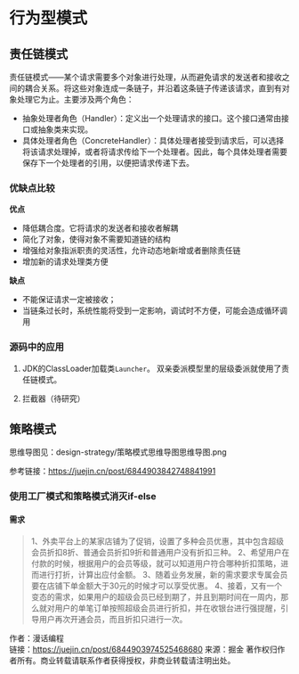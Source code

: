 

# 行为型模式

## 责任链模式

责任链模式——某个请求需要多个对象进行处理，从而避免请求的发送者和接收之间的耦合关系。将这些对象连成一条链子，并沿着这条链子传递该请求，直到有对象处理它为止。主要涉及两个角色：


- 抽象处理者角色（Handler）：定义出一个处理请求的接口。这个接口通常由接口或抽象类来实现。
- 具体处理者角色（ConcreteHandler）：具体处理者接受到请求后，可以选择将该请求处理掉，或者将请求传给下一个处理者。因此，每个具体处理者需要保存下一个处理者的引用，以便把请求传递下去。

### 优缺点比较

**优点**

- 降低耦合度。它将请求的发送者和接收者解耦 
- 简化了对象，使得对象不需要知道链的结构 
- 增强给对象指派职责的灵活性，允许动态地新增或者删除责任链 
- 增加新的请求处理类方便

**缺点**

- 不能保证请求一定被接收； 
- 当链条过长时，系统性能将受到一定影响，调试时不方便，可能会造成循环调用


### 源码中的应用

1. JDK的ClassLoader加载类`Launcher`。
双亲委派模型里的层级委派就使用了责任链模式。

2. 拦截器（待研究）


## 策略模式

思维导图见：design-strategy/策略模式思维导图思维导图.png

参考链接：https://juejin.cn/post/6844903842748841991


### 使用工厂模式和策略模式消灭if-else

#### 需求

>1、外卖平台上的某家店铺为了促销，设置了多种会员优惠，其中包含超级会员折扣8折、普通会员折扣9折和普通用户没有折扣三种。
>2、希望用户在付款的时候，根据用户的会员等级，就可以知道用户符合哪种折扣策略，进而进行打折，计算出应付金额。
>3、随着业务发展，新的需求要求专属会员要在店铺下单金额大于30元的时候才可以享受优惠。
>4、接着，又有一个变态的需求，如果用户的超级会员已经到期了，并且到期时间在一周内，那么就对用户的单笔订单按照超级会员进行折扣，并在收银台进行强提醒，引导用户再次开通会员，而且折扣只进行一次。



作者：漫话编程</br>
链接：https://juejin.cn/post/6844903974525468680
来源：掘金
著作权归作者所有。商业转载请联系作者获得授权，非商业转载请注明出处。

